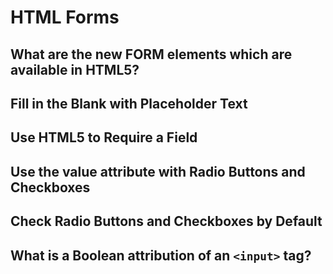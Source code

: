 # HTML Forms

## What are the new FORM elements which are available in HTML5?

## Fill in the Blank with Placeholder Text

## Use HTML5 to Require a Field

## Use the value attribute with Radio Buttons and Checkboxes

## Check Radio Buttons and Checkboxes by Default

## What is a Boolean attribution of an `<input>` tag?

## 

